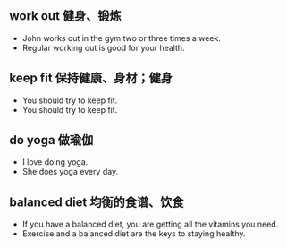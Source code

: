 ## work out 健身、锻炼
* John works out in the gym two or three times a week.
* Regular working out is good for your health.

## keep fit 保持健康、身材；健身
* You should try to keep fit.
* You should try to keep fit.

## do yoga 做瑜伽
* I love doing yoga.
* She does yoga every day.

## balanced diet 均衡的食谱、饮食
* If you have a balanced diet, you are getting all the vitamins you need.
* Exercise and a balanced diet are the keys to staying healthy.
